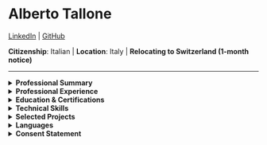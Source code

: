 # **Alberto Tallone**

[LinkedIn](https://www.linkedin.com/in/albertotallone/) | [GitHub](https://github.com/alby11)

**Citizenship**: Italian | **Location**: Italy | **Relocating to Switzerland (1-month notice)**

---

<details>
  <summary><strong>Professional Summary</strong></summary>

Results-driven **System Architect & IT Leader** with **18 years of experience** in **enterprise IT infrastructure, cloud platforms, automation, security, and VoIP solutions**. Expertise in:

- **Cloud & Virtualization:** AWS, Azure, Genesys Cloud, VMware, Nutanix
- **Security & Compliance:** ISO 27001, GDPR, IAM Governance, Conditional Access, SentinelOne XDR
- **Automation & DevOps:** CI/CD, Ansible, Docker, Bitbucket
- **Networking & VoIP:** AudioCodes (V)SBC, SIP Trunking, Genesys Cloud, TVox, ISDN-to-VoIP Migration
- **MDM & Endpoint Security:** Microsoft Intune (Android/iOS), SOTI MobiControl, ManageEngine
- **IT Leadership & Strategy:** Cost optimization (€300K+ saved), vendor management, C-level advisory

Proven record in **reducing costs, improving security posture, and driving IT transformations** that align with **business goals and operational efficiency**.

</details>

<details>
  <summary><strong>Professional Experience</strong></summary>

### **System Architect & IT Operations Manager**

**Fratelli Carli S.p.A. Società Benefit** | **Imperia, Italy** | **2019 – Present**

- **IT Strategy & Infrastructure Modernization:** Led **20+ major IT projects**, transitioning **IBM PureFlex to Nutanix**, reducing **hardware failure rates by 50%**, and saving **€100K annually**.
- Led and mentored **3-member** IT team, improving **incident resolution by 35%** for 600+ **clients** and reducing **downtime by 25%**.
- **Security & Compliance:** Enforced **ISO 27001 & GDPR** standards, implementing **multi-tier access controls & real-time monitoring**, reducing **audit failures by 30%**.
- **VoIP & Contact Center Migration:** Spearheaded **ISDN-to-VoIP migration**, working with **Fastweb, TIM** to ensure **business continuity** for mission-critical contact center operations.
- **Microsoft Intune MDM Deployment:** Implemented **Microsoft Intune** for ~70 Samsung devices, managing **Android/iOS compliance, remote app deployment, and Kiosk Mode**.
- **Azure OAuth & Authentication Security:** Configured **OAuth authentication failures** in TVox Azure AD integration, ensuring seamless **MFA & Conditional Access** enforcement.
- **Retail IT Transformation:** Designed **IT infrastructure across 23 stores**, integrating **digital signage, multimedia distribution, and Sensormatic analytics**, increasing **revenue by 25%**.
- **Incident Resolution & System Monitoring:** Deployed **ManageEngine OpManager** for real-time monitoring & predictive failure analytics, reducing **critical downtime by 35%**.
- **IT Cost Optimization & Procurement:** Achieved **€300K+** in IT cost reductions over 3 years through **vendor negotiations** and **technology upgrades**.

### **System Engineer**

**Fratelli Carli S.p.A. Società Benefit** | **Imperia, Italy** | **2007 – 2019**

- **Cloud & Virtualization Strategy:** Managed **100+ VMware vSphere servers**, improving **scalability** and reducing outages by **40%**.
- **IT Security Enhancements:** Configured **Active Directory RBAC**, reducing **unauthorized access by 50%**.
- **Global IT Expansion:** Engineered **warehouse IT infrastructure** for foreign markets, now generating **~40%** of total company revenue.
- **Retail & Remote Operations:** Ensured **99.9% uptime** across warehouses and retail locations using **Citrix & RemoteApp**.
- **Cost-Saving Initiatives:** Led **bare-metal to VMware migration**, reducing **hardware costs by €200K** annually.

</details>

<details>
  <summary><strong>Education & Certifications</strong></summary>

- **Red Hat Certified Engineer (RHCE)**
- **M.A. in Political Science**, Università degli Studi di Pavia (2006)

</details>

<details>
  <summary><strong>Technical Skills</strong></summary>

- **Systems & Virtualization:** VMware vSphere, Nutanix, Linux (RHEL, Ubuntu), Windows Server
- **Cloud & Automation:** AWS, Azure, Genesys Cloud, Docker, CI/CD, Ansible, Bitbucket
- **Networking & VoIP:** Genesys, AudioCodes (V)SBC, SIP Trunking, TVox, ISDN-to-VoIP Migration
- **Security & Compliance:** ISO 27001, GDPR, IAM Governance, Conditional Access, DR and BC, SentinelOne XDR, Nessus
- **Monitoring & Networking:** ManageEngine OpManager, Fortinet (FortiGate, FortiWiFi, FortiSwitch)
- **Scripting & Development:** Bash, PowerShell, Python
- **Backup & Disaster Recovery:** Cohesity, ArcServe
- **MDM & Endpoint Security:** Microsoft Intune (Android/iOS), SOTI MobiControl, ManageEngine Endpoint Central
- **IT Leadership & Strategy:** IT Procurement, Vendor Management, C-Level Advisory, Cost Optimization

</details>

<details>
  <summary><strong>Selected Projects</strong></summary>

- **Ansible for Linux Administration (Ongoing)** – Automated system configuration, cutting manual intervention time by **30%**.
- **ISDN-to-VoIP Migration (Ongoing):** Led Genesys Cloud SIP trunking transition, collaborating with ISPs (**Fastweb, TIM, Colt**) and leveraging Telenia's TVox.
- **Cyberint Security Enhancements (Ongoing)** – Implementing **proactive threat detection & brand protection**.
- **z/Linux on System-z & JBoss Hosting** – Built **RHEL (s390x)** on System-z to host Java apps on **JBoss**, later migrated to **VMware**.
- **Deployment of Tomcat on RHEL** for Java Web Services – Hosted Java applications on RHEL, enabling data exchange between mainframe and distributed environments.
- **Azure OAuth Security Enhancements** – Resolved OAuth authentication failures, fixing **SAML claims mismatches** in TVox Azure AD integration.
- **VMware Infrastructure Migration** – Upgraded to **VMware**, improving **scalability & performance**.
- **Nutanix HCI Implementation** – Replaced **bare-metal hardware** with **Nutanix**, cutting buyout costs **by 20%** and expanding hypervisor options.
- **DevOps Implementation** – Deployed **CI/CD pipelines**, reducing **errors by 40%** and improving **deployment speed**.
- **Active Directory Authorization Tiering** – Designed **multi-tier access controls**, reducing **privilege escalation risks**.
- **ISO 27001 & GDPR Compliance Enhancement** – Strengthened **IT security frameworks**, ensuring **full compliance**.
- **COVID-19 Remote Work Enablement** – Deployed **250+ remote workstations in 1 week**, ensuring **business continuity**.
- **Heidelberg Printing Workflow Setup:** Integrated **Mac clients, CTP systems, and Speedmaster presses**, optimizing **print production efficiency by 30%**.
- **International Shipping Expansion** – Engineered **IT** for global markets, driving **30% revenue growth**.
- **Multimedia & Digital Signage Solutions** – Developed **two proprietary A/V distribution systems** to centrally manage **interactive & static content** across retail locations, enhancing **customer engagement** and in-store experience.
- **Customer Behavior Analytics with Sensormatic** – Integrated **Johnson Controls Tyco Sensormatic** ingress/egress tracking, linking **foot traffic analytics** with **sales data** to optimize store performance and marketing strategies.

</details>

<details>
  <summary><strong>Languages</strong></summary>

**Italian**: Native | **English**: Fluent | **French**: Intermediate | **German**: Beginner

</details>

<details>
  <summary><strong>Consent Statement</strong></summary>

_I hereby consent to the processing of my personal data for recruitment and selection purposes in accordance with GDPR and other applicable data protection laws._

</details>

